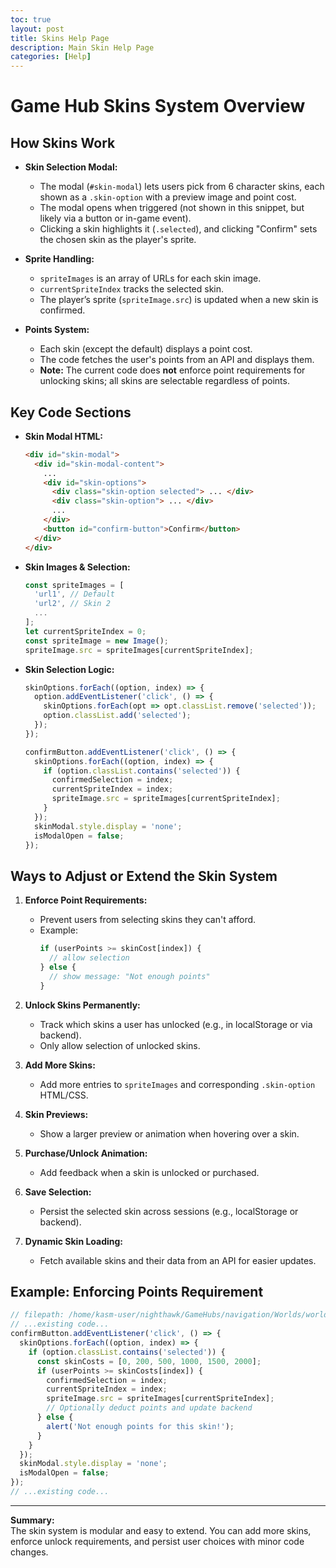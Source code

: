 ```yaml
---
toc: true
layout: post
title: Skins Help Page
description: Main Skin Help Page
categories: [Help]
---
```


# Game Hub Skins System Overview

## How Skins Work

- **Skin Selection Modal:**  
  - The modal (`#skin-modal`) lets users pick from 6 character skins, each shown as a `.skin-option` with a preview image and point cost.
  - The modal opens when triggered (not shown in this snippet, but likely via a button or in-game event).
  - Clicking a skin highlights it (`.selected`), and clicking "Confirm" sets the chosen skin as the player's sprite.

- **Sprite Handling:**  
  - `spriteImages` is an array of URLs for each skin image.
  - `currentSpriteIndex` tracks the selected skin.
  - The player’s sprite (`spriteImage.src`) is updated when a new skin is confirmed.

- **Points System:**  
  - Each skin (except the default) displays a point cost.
  - The code fetches the user's points from an API and displays them.
  - **Note:** The current code does **not** enforce point requirements for unlocking skins; all skins are selectable regardless of points.

## Key Code Sections

- **Skin Modal HTML:**
  ```html
  <div id="skin-modal">
    <div id="skin-modal-content">
      ...
      <div id="skin-options">
        <div class="skin-option selected"> ... </div>
        <div class="skin-option"> ... </div>
        ...
      </div>
      <button id="confirm-button">Confirm</button>
    </div>
  </div>
  ```

- **Skin Images & Selection:**
  ```javascript
  const spriteImages = [
    'url1', // Default
    'url2', // Skin 2
    ...
  ];
  let currentSpriteIndex = 0;
  const spriteImage = new Image();
  spriteImage.src = spriteImages[currentSpriteIndex];
  ```

- **Skin Selection Logic:**
  ```javascript
  skinOptions.forEach((option, index) => {
    option.addEventListener('click', () => {
      skinOptions.forEach(opt => opt.classList.remove('selected'));
      option.classList.add('selected');
    });
  });

  confirmButton.addEventListener('click', () => {
    skinOptions.forEach((option, index) => {
      if (option.classList.contains('selected')) {
        confirmedSelection = index;
        currentSpriteIndex = index;
        spriteImage.src = spriteImages[currentSpriteIndex];
      }
    });
    skinModal.style.display = 'none';
    isModalOpen = false; 
  });
  ```

## Ways to Adjust or Extend the Skin System

1. **Enforce Point Requirements:**
   - Prevent users from selecting skins they can't afford.
   - Example:  
     ```javascript
     if (userPoints >= skinCost[index]) {
       // allow selection
     } else {
       // show message: "Not enough points"
     }
     ```

2. **Unlock Skins Permanently:**
   - Track which skins a user has unlocked (e.g., in localStorage or via backend).
   - Only allow selection of unlocked skins.

3. **Add More Skins:**
   - Add more entries to `spriteImages` and corresponding `.skin-option` HTML/CSS.

4. **Skin Previews:**
   - Show a larger preview or animation when hovering over a skin.

5. **Purchase/Unlock Animation:**
   - Add feedback when a skin is unlocked or purchased.

6. **Save Selection:**
   - Persist the selected skin across sessions (e.g., localStorage or backend).

7. **Dynamic Skin Loading:**
   - Fetch available skins and their data from an API for easier updates.

## Example: Enforcing Points Requirement

```javascript
// filepath: /home/kasm-user/nighthawk/GameHubs/navigation/Worlds/world0.md
// ...existing code...
confirmButton.addEventListener('click', () => {
  skinOptions.forEach((option, index) => {
    if (option.classList.contains('selected')) {
      const skinCosts = [0, 200, 500, 1000, 1500, 2000];
      if (userPoints >= skinCosts[index]) {
        confirmedSelection = index;
        currentSpriteIndex = index;
        spriteImage.src = spriteImages[currentSpriteIndex];
        // Optionally deduct points and update backend
      } else {
        alert('Not enough points for this skin!');
      }
    }
  });
  skinModal.style.display = 'none';
  isModalOpen = false; 
});
// ...existing code...
```

---

**Summary:**  
The skin system is modular and easy to extend. You can add more skins, enforce unlock requirements, and persist user choices with minor code changes.

<script>
// filepath: /home/kasm-user/nighthawk/GameHubs/navigation/Worlds/world0.md
// ...existing code...

// --- Background Music ---
const music = new Audio('{{site.baseurl}}/assets/audio/36wiimushroomgorge.mp3'); // Change path as needed
music.loop = true;
music.volume = 0.5;

// Play music after first user interaction (required by browsers)
function startMusicOnce() {
  music.play().catch(() => {});
  window.removeEventListener('click', startMusicOnce);
  window.removeEventListener('keydown', startMusicOnce);
}
window.addEventListener('click', startMusicOnce);
window.addEventListener('keydown', startMusicOnce);
</script>